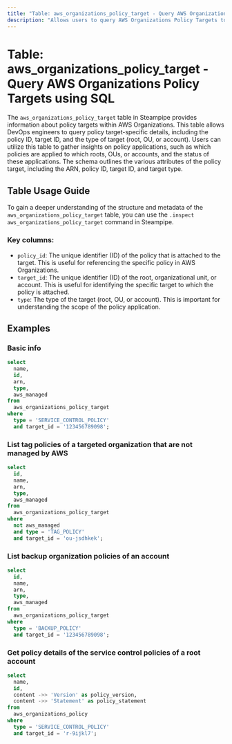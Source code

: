 ```yaml
---
title: "Table: aws_organizations_policy_target - Query AWS Organizations Policy Targets using SQL"
description: "Allows users to query AWS Organizations Policy Targets to retrieve detailed information about the application of policies to roots, organizational units (OUs), and accounts."
---
```


# Table: aws_organizations_policy_target - Query AWS Organizations Policy Targets using SQL

The `aws_organizations_policy_target` table in Steampipe provides information about policy targets within AWS Organizations. This table allows DevOps engineers to query policy target-specific details, including the policy ID, target ID, and the type of target (root, OU, or account). Users can utilize this table to gather insights on policy applications, such as which policies are applied to which roots, OUs, or accounts, and the status of these applications. The schema outlines the various attributes of the policy target, including the ARN, policy ID, target ID, and target type.

## Table Usage Guide

To gain a deeper understanding of the structure and metadata of the `aws_organizations_policy_target` table, you can use the `.inspect aws_organizations_policy_target` command in Steampipe.

### Key columns:

- `policy_id`: The unique identifier (ID) of the policy that is attached to the target. This is useful for referencing the specific policy in AWS Organizations.
- `target_id`: The unique identifier (ID) of the root, organizational unit, or account. This is useful for identifying the specific target to which the policy is attached.
- `type`: The type of the target (root, OU, or account). This is important for understanding the scope of the policy application.

## Examples

### Basic info

```sql
select
  name,
  id,
  arn,
  type,
  aws_managed 
from
  aws_organizations_policy_target 
where
  type = 'SERVICE_CONTROL_POLICY' 
  and target_id = '123456789098';
```

### List tag policies of a targeted organization that are not managed by AWS

```sql
select
  id,
  name,
  arn,
  type,
  aws_managed 
from
  aws_organizations_policy_target 
where
  not aws_managed 
  and type = 'TAG_POLICY' 
  and target_id = 'ou-jsdhkek';
```

### List backup organization policies of an account

```sql
select
  id,
  name,
  arn,
  type,
  aws_managed
from
  aws_organizations_policy_target
where
  type = 'BACKUP_POLICY'
  and target_id = '123456789098';
```

### Get policy details of the service control policies of a root account

```sql
select
  name,
  id,
  content ->> 'Version' as policy_version,
  content ->> 'Statement' as policy_statement
from
  aws_organizations_policy
where
  type = 'SERVICE_CONTROL_POLICY'
  and target_id = 'r-9ijkl7';
```
